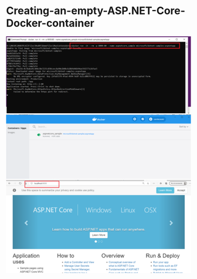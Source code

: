 # Creating-an-empty-ASP.NET-Core-Docker-container

![imagen](img1.png)
![imagen](img2.png)
![imagen](img3.png)
